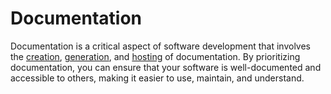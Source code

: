 # Documentation

Documentation is a critical aspect of software development that involves the [creation](write.md), [generation](generate.md), and [hosting](host.md) of documentation. By prioritizing documentation, you can ensure that your software is well-documented and accessible to others, making it easier to use, maintain, and understand.
